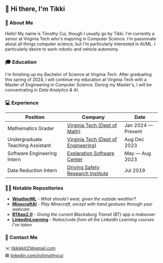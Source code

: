 ## 👋 Hi there, I'm Tikki

### 📗 About Me
Hello! My name is Timothy Cui, though I usually go by Tikki. I'm currently a
senior at Virginia Tech who's majoring in Computer Science. I'm passionate
about all things computer science, but I'm particularly interested in AI/ML. I
particularly desire to work robotic and vehicle autonomy.

### 🎓 Education
I'm finishing up my Bachelor of Science at Virginia Tech. After
graduating this spring of 2024, I will continue my education at Virginia Tech
with a Master of Engineering in Computer Science. During my Master's, I will be
concentrating in *Data Analytics & AI*.

### 💻 Experience
| Position                         | Company                                                      | Date                     |
| -------------------------------- | ------------------------------------------------------------ | ------------------------ |
| Mathematics Grader               | [Virginia Tech (Dept of Math)](https://math.vt.edu/)         | Jan 2024 &mdash; Present |
| Undergraduate Teaching Assistant | [Virginia Tech (Dept of Engineering)](https://eng.vt.edu/)   | Aug  Dec 2023            |
| Software Engineering Intern      | [Exelaration Software Center](https://exelaration.com/)      | May &mdash; Aug 2023     |
| Data Reduction Intern            | [Driving Safety Research Institute](https://dsri.uiowa.edu/) | Jul 2019                 |

### 👨‍💻 Notable Repositories
- [**WeatherML**](https://github.com/tikkikkit21/WeatherML) -
  *What should I wear, given the outside weather?*
- [**MinecraftAI**](https://github.com/tikkikkit21/MinecraftAI) -
  *Play Minecraft, except with hand gestures through your webcam*
- [**BTApp2.0**](https://github.com/tikkikkit21/BTApp2.0) -
  *Giving the current Blacksburg Transit (BT) app a makeover*
- [**LinkedInLearning**](https://github.com/tikkikkit21/LinkedInLearning) -
  *Notes/code from all the LinkedIn Learning courses I've taken*

### 💬 Contact Me
✉️ tikkikkit21@gmail.com<br>
🟦 [linkedin.com/in/timothycui](https://www.linkedin.com/in/timothycui/)
